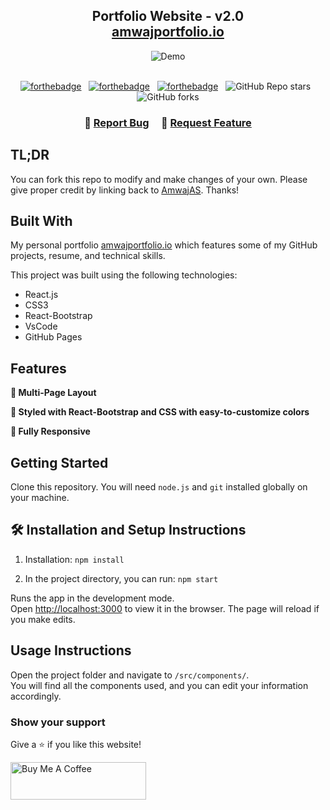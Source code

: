 <h2 align="center">
  Portfolio Website - v2.0<br/>
  <a href="https://amwajas.github.io/Portfolio/" target="_blank">amwajportfolio.io</a>
</h2>
<div align="center">
  <img alt="Demo" src="./Images/readme-img1.png" />
</div>

<br/>

<center>

[![forthebadge](https://forthebadge.com/images/badges/built-with-love.svg)](https://forthebadge.com) &nbsp;
[![forthebadge](https://forthebadge.com/images/badges/made-with-javascript.svg)](https://forthebadge.com) &nbsp;
[![forthebadge](https://forthebadge.com/images/badges/open-source.svg)](https://forthebadge.com) &nbsp;
![GitHub Repo stars](https://img.shields.io/github/stars/AmwajAS/Portfolio?color=red&logo=github&style=for-the-badge) &nbsp;
![GitHub forks](https://img.shields.io/github/forks/AmwajAS/Portfolio?color=red&logo=github&style=for-the-badge)

</center>

<h3 align="center">
    🔹
    <a href="https://github.com/AmwajAS/Portfolio/issues">Report Bug</a> &nbsp; &nbsp;
    🔹
    <a href="https://github.com/AmwajAS/Portfolio/issues">Request Feature</a>
</h3>

## TL;DR

You can fork this repo to modify and make changes of your own. Please give proper credit by linking back to [AmwajAS](https://github.com/AmwajAS/Portfolio). Thanks!

## Built With

My personal portfolio [amwajportfolio.io](https://amwajas.github.io/Portfolio/) which features some of my GitHub projects, resume, and technical skills.

This project was built using the following technologies:

- React.js
- CSS3
- React-Bootstrap
- VsCode
- GitHub Pages

## Features

**📖 Multi-Page Layout**

**🎨 Styled with React-Bootstrap and CSS with easy-to-customize colors**

**📱 Fully Responsive**

## Getting Started

Clone this repository. You will need `node.js` and `git` installed globally on your machine.

## 🛠 Installation and Setup Instructions

1. Installation: `npm install`

2. In the project directory, you can run: `npm start`

Runs the app in the development mode.\
Open [http://localhost:3000](http://localhost:3000) to view it in the browser.
The page will reload if you make edits.

## Usage Instructions

Open the project folder and navigate to `/src/components/`. <br/>
You will find all the components used, and you can edit your information accordingly.

### Show your support

Give a ⭐ if you like this website!

<!-- Optional: Include a link to your personal support -->
<a href="https://www.buymeacoffee.com/amwaj" target="_blank"><img src="https://cdn.buymeacoffee.com/buttons/v2/default-violet.png" alt="Buy Me A Coffee" height= "60px" width= "217px" ></a>

